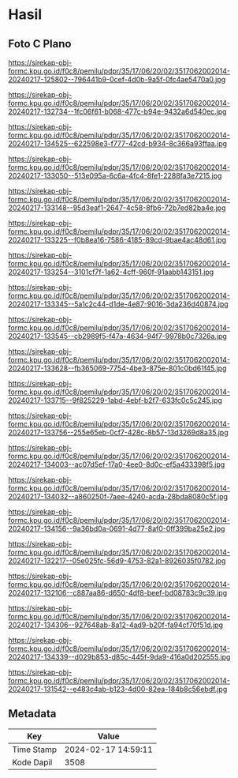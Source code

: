 # Hasil

## Foto C Plano

https://sirekap-obj-formc.kpu.go.id/f0c8/pemilu/pdpr/35/17/06/20/02/3517062002014-20240217-125802--796441b9-0cef-4d0b-9a5f-0fc4ae5470a0.jpg

https://sirekap-obj-formc.kpu.go.id/f0c8/pemilu/pdpr/35/17/06/20/02/3517062002014-20240217-132734--1fc06f61-b068-477c-b94e-9432a6d540ec.jpg

https://sirekap-obj-formc.kpu.go.id/f0c8/pemilu/pdpr/35/17/06/20/02/3517062002014-20240217-134525--622598e3-f777-42cd-b934-8c366a93ffaa.jpg

https://sirekap-obj-formc.kpu.go.id/f0c8/pemilu/pdpr/35/17/06/20/02/3517062002014-20240217-133050--513e095a-6c6a-4fc4-8fe1-2288fa3e7215.jpg

https://sirekap-obj-formc.kpu.go.id/f0c8/pemilu/pdpr/35/17/06/20/02/3517062002014-20240217-133148--95d3eaf1-2647-4c58-8fb6-72b7ed82ba4e.jpg

https://sirekap-obj-formc.kpu.go.id/f0c8/pemilu/pdpr/35/17/06/20/02/3517062002014-20240217-133225--f0b8ea16-7586-4185-89cd-9bae4ac48d61.jpg

https://sirekap-obj-formc.kpu.go.id/f0c8/pemilu/pdpr/35/17/06/20/02/3517062002014-20240217-133254--3101cf7f-1a62-4cff-960f-91aabb143151.jpg

https://sirekap-obj-formc.kpu.go.id/f0c8/pemilu/pdpr/35/17/06/20/02/3517062002014-20240217-133345--5a1c2c44-d1de-4e87-9016-3da236d40874.jpg

https://sirekap-obj-formc.kpu.go.id/f0c8/pemilu/pdpr/35/17/06/20/02/3517062002014-20240217-133545--cb2989f5-f47a-4634-94f7-9978b0c7326a.jpg

https://sirekap-obj-formc.kpu.go.id/f0c8/pemilu/pdpr/35/17/06/20/02/3517062002014-20240217-133628--fb365069-7754-4be3-875e-801c0bd61f45.jpg

https://sirekap-obj-formc.kpu.go.id/f0c8/pemilu/pdpr/35/17/06/20/02/3517062002014-20240217-133715--9f825229-1abd-4ebf-b2f7-633fc0c5c245.jpg

https://sirekap-obj-formc.kpu.go.id/f0c8/pemilu/pdpr/35/17/06/20/02/3517062002014-20240217-133756--255e65eb-0cf7-428c-8b57-13d3269d8a35.jpg

https://sirekap-obj-formc.kpu.go.id/f0c8/pemilu/pdpr/35/17/06/20/02/3517062002014-20240217-134003--ac07d5ef-17a0-4ee0-8d0c-ef5a433398f5.jpg

https://sirekap-obj-formc.kpu.go.id/f0c8/pemilu/pdpr/35/17/06/20/02/3517062002014-20240217-134032--a860250f-7aee-4240-acda-28bda8080c5f.jpg

https://sirekap-obj-formc.kpu.go.id/f0c8/pemilu/pdpr/35/17/06/20/02/3517062002014-20240217-134156--9a36bd0a-0691-4d77-8af0-0ff399ba25e2.jpg

https://sirekap-obj-formc.kpu.go.id/f0c8/pemilu/pdpr/35/17/06/20/02/3517062002014-20240217-132217--05e025fc-56d9-4753-82a1-8926035f0782.jpg

https://sirekap-obj-formc.kpu.go.id/f0c8/pemilu/pdpr/35/17/06/20/02/3517062002014-20240217-132106--c887aa86-d650-4df8-beef-bd08783c9c39.jpg

https://sirekap-obj-formc.kpu.go.id/f0c8/pemilu/pdpr/35/17/06/20/02/3517062002014-20240217-134306--927648ab-8a12-4ad9-b20f-fa94cf70f51d.jpg

https://sirekap-obj-formc.kpu.go.id/f0c8/pemilu/pdpr/35/17/06/20/02/3517062002014-20240217-134339--d029b853-d85c-445f-9da9-416a0d202555.jpg

https://sirekap-obj-formc.kpu.go.id/f0c8/pemilu/pdpr/35/17/06/20/02/3517062002014-20240217-131542--e483c4ab-b123-4d00-82ea-184b8c56ebdf.jpg


## Metadata

| Key        | Value               |
| ---------- | ------------------- |
| Time Stamp | 2024-02-17 14:59:11 |
| Kode Dapil | 3508                |



